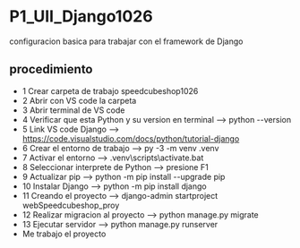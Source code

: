 # P1_UII_Django1026
configuracion basica para trabajar con el framework de Django
## procedimiento
- 1 Crear carpeta de trabajo   speedcubeshop1026
- 2 Abrir con VS code la carpeta
- 3 Abrir terminal de VS code
- 4 Verificar que esta Python y su version en terminal --> python --version
- 5 Link VS code Django --> https://code.visualstudio.com/docs/python/tutorial-django
- 6 Crear el entorno de trabajo -->  py -3 -m venv .venv
- 7 Activar el entorno --> .venv\scripts\activate.bat
- 8 Seleccionar interprete de Python --> presione F1
- 9 Actualizar pip --> python -m pip install --upgrade pip
- 10 Instalar Django --> python -m pip install django
- 11 Creando el proyecto --> django-admin startproject webSpeedcubeshop_proy
- 12 Realizar migracion al proyecto --> python manage.py migrate
- 13 Ejecutar servidor --> python manage.py runserver
- Me trabajo el proyecto
